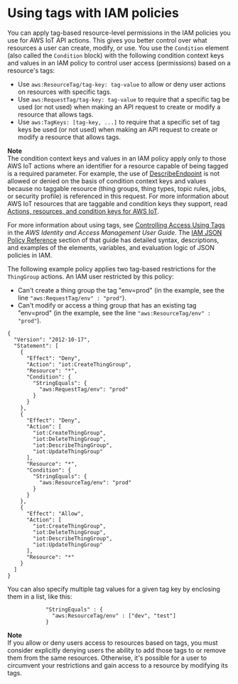# Using tags with IAM policies<a name="tagging-iot-iam"></a>

You can apply tag\-based resource\-level permissions in the IAM policies you use for AWS IoT API actions\. This gives you better control over what resources a user can create, modify, or use\. You use the `Condition` element \(also called the `Condition` block\) with the following condition context keys and values in an IAM policy to control user access \(permissions\) based on a resource's tags: 
+ Use `aws:ResourceTag/tag-key: tag-value` to allow or deny user actions on resources with specific tags\.
+ Use `aws:RequestTag/tag-key: tag-value` to require that a specific tag be used \(or not used\) when making an API request to create or modify a resource that allows tags\.
+ Use `aws:TagKeys: [tag-key, ...]` to require that a specific set of tag keys be used \(or not used\) when making an API request to create or modify a resource that allows tags\.

**Note**  
The condition context keys and values in an IAM policy apply only to those AWS IoT actions where an identifier for a resource capable of being tagged is a required parameter\. For example, the use of [DescribeEndpoint](https://docs.aws.amazon.com/iot/latest/apireference/API_DescribeEndpoint) is not allowed or denied on the basis of condition context keys and values because no taggable resource \(thing groups, thing types, topic rules, jobs, or security profile\) is referenced in this request\. For more information about AWS IoT resources that are taggable and condition keys they support, read [Actions, resources, and condition keys for AWS IoT](https://docs.aws.amazon.com/service-authorization/latest/reference/list_awsiot.html)\.

For more information about using tags, see [Controlling Access Using Tags](https://docs.aws.amazon.com/IAM/latest/UserGuide/access_tags.html) in the *AWS Identity and Access Management User Guide*\. The [IAM JSON Policy Reference](https://docs.aws.amazon.com/IAM/latest/UserGuide/reference_policies.html) section of that guide has detailed syntax, descriptions, and examples of the elements, variables, and evaluation logic of JSON policies in IAM\.

The following example policy applies two tag\-based restrictions for the `ThingGroup` actions\. An IAM user restricted by this policy:
+ Can't create a thing group the tag "env=prod" \(in the example, see the line `"aws:RequestTag/env" : "prod"`\)\.
+ Can't modify or access a thing group that has an existing tag "env=prod" \(in the example, see the line `"aws:ResourceTag/env" : "prod"`\)\.

```
{
  "Version": "2012-10-17",
  "Statement": [
    {
      "Effect": "Deny",
      "Action": "iot:CreateThingGroup",
      "Resource": "*",
      "Condition": {
        "StringEquals": {
          "aws:RequestTag/env": "prod"
        }
      }
    },
    {
      "Effect": "Deny",
      "Action": [
        "iot:CreateThingGroup",
        "iot:DeleteThingGroup",
        "iot:DescribeThingGroup",
        "iot:UpdateThingGroup"
      ],
      "Resource": "*",
      "Condition": {
        "StringEquals": {
          "aws:ResourceTag/env": "prod"
        }
      }
    },
    {
      "Effect": "Allow",
      "Action": [
        "iot:CreateThingGroup",
        "iot:DeleteThingGroup",
        "iot:DescribeThingGroup",
        "iot:UpdateThingGroup"
      ],
      "Resource": "*"
    }
  ]
}
```

You can also specify multiple tag values for a given tag key by enclosing them in a list, like this: 

```
            "StringEquals" : {
              "aws:ResourceTag/env" : ["dev", "test"]
            }
```

**Note**  
If you allow or deny users access to resources based on tags, you must consider explicitly denying users the ability to add those tags to or remove them from the same resources\. Otherwise, it's possible for a user to circumvent your restrictions and gain access to a resource by modifying its tags\.